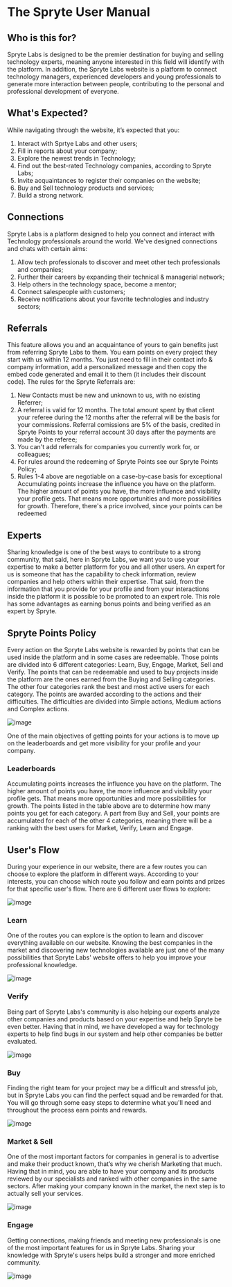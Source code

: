 # The Spryte User Manual

## Who is this for?
Spryte Labs is designed to be the premier destination for buying and selling technology experts, meaning anyone interested in this field will identify with the platform. In addition, the Spryte Labs website is a platform to connect technology managers, experienced developers and young professionals to generate more interaction between people, contributing to the personal and professional development of everyone.

## What's Expected?
While navigating through the website, it’s expected that you:

1. Interact with Sprtye Labs and other users;
2. Fill in reports about your company;
3. Explore the newest trends in Technology;
4. Find out the best-rated Technology companies, according to Spryte Labs;
5. Invite acquaintances to register their companies on the website;
6. Buy and Sell technology products and services;
7. Build a strong network.
  
## Connections

Spryte Labs is a platform designed to help you connect and interact with Technology professionals around the world. We've designed connections and chats with certain aims:

1. Allow tech professionals to discover and meet other tech professionals and companies;
2. Further their careers by expanding their technical & managerial network;
3. Help others in the technology space, become a mentor;
4. Connect salespeople with customers;
5. Receive notifications about your favorite technologies and industry sectors;

## Referrals

  This feature allows you and an acquaintance of yours to gain benefits just from referring  Spryte Labs to them. You earn points on every project they start with us within 12 months. You just need to fill in their contact info & company information, add a personalized message and then copy the embed code generated and email it to them (it includes their discount code). 
  The rules for the Spryte Referrals are:

 1. New Contacts must be new and unknown to us, with no existing Referrer;
 2. A referral is valid for 12 months. The total amount spent by that client your referee during the 12 months after the referral will be the basis for your commissions. Referral comissions are 5% of the basis, credited in Spryte Points to your referral account 30 days after the payments are made by the referee; 
 3. You can't add referrals for companies you currently work for, or colleagues;
 4. For rules around the redeeming of Spryte Points see our Spryte Points Policy;
 5. Rules 1-4 above are negotiable on a case-by-case basis for exceptional Accumulating points increase the influence you have on the platform. The higher amount of points you have, the more influence and visibility your profile gets. That means more opportunities and more possibilities for growth. Therefore, there's a price involved, since your points can be redeemed


## Experts
 
Sharing knowledge is one of the best ways to contribute to a strong community, that said, here in Spryte Labs, we want you to use your expertise to make a better platform for you and all other users. 
An expert for us is someone that has the capability to check information, review companies and help others within their expertise. That said, from the information that you provide for your profile and from your interactions inside the platform it is possible to be promoted to an expert role. This role has some advantages as earning bonus points and being verified as an expert by Spryte.

## Spryte Points Policy
  
 Every action on the Spryte Labs website is rewarded by points that can be used inside the platform and in some cases are redeemable. Those points are divided into 6 different categories: Learn, Buy, Engage, Market, Sell and Verify. The points that can be redeemable and used to buy projects inside the platform are the ones earned from the Buying and Selling categories. The other four categories rank the best and most active users for each category. The points are awarded according to the actions and their difficulties. The difficulties are divided into Simple actions, Medium actions and Complex actions.
 
![image](https://user-images.githubusercontent.com/92649029/180804497-7defb3dd-0f62-4f8a-b409-30c7bbf0d629.png)

  One of the main objectives of getting points for your actions is to move up on the leaderboards and get more visibility for your profile and your company.
  
### Leaderboards
  
  Accumulating points increases the influence you have on the platform. The higher amount of points you have, the more influence and visibility your profile gets. That means more opportunities and more possibilities for growth. The points listed in the table above are to determine how many points you get for each category. A part from Buy and Sell, your points are accumulated for each of the other 4 categories, meaning there will be a ranking with the best users for Market, Verify, Learn and Engage. 
  
## User's Flow

  During your experience in our website, there are a few routes you can choose to explore the platform in different ways. According to your interests, you can choose which route you follow and earn points and prizes for that specific user's flow. 
  There are 6 different user flows to explore: 
  
 ![image](https://user-images.githubusercontent.com/92649029/180339374-a34466fe-7daa-4e9a-8cc7-eb00f026b025.png)
 
 ### Learn 
 
   One of the routes you can explore is the option to learn and discover everything available on our website. Knowing the best companies in the market and discovering new technologies available are just one of the many possibilities that Spryte Labs' website offers to help you improve your professional knowledge.   
  
![image](https://user-images.githubusercontent.com/92649029/180343150-d44216f9-4204-4b31-aa09-ef5d8374281b.png)

  
  ### Verify
  
   Being part of Spryte Labs's community is also helping our experts analyze other companies and products based on your expertise and help Spryte be even better. Having that in mind, we have developed a way for technology experts to help find bugs in our system and help other companies be better evaluated. 
  
  ![image](https://user-images.githubusercontent.com/92649029/180340088-a4fd366c-b55f-430a-b536-e0a7f1165601.png)
  
   ### Buy
   
   Finding the right team for your project may be a difficult and stressful job, but in Spryte Labs you can find the perfect squad and be rewarded for that. You will go through some easy steps to determine what you'll need and throughout the process earn points and rewards.
    
   ![image](https://user-images.githubusercontent.com/92649029/180357949-0ec4bae3-bd1d-4802-a296-7b04355fc04a.png)
   
   ### Market & Sell
   One of the most important factors for companies in general is to advertise and make their product known, that’s why we cherish Marketing that much. Having that in mind, you are able to have your company and its products reviewed by our specialists and ranked with other companies in the same sectors. 
   After making your company known in the market, the next step is to actually sell your services.
   
   ![image](https://user-images.githubusercontent.com/92649029/180441402-28924a91-cae5-4bf1-978c-0bebbcda7327.png)

   

   ### Engage
   
   Getting connections, making friends and meeting new professionals is one of the most important features for us in Spryte Labs. Sharing your knowledge with Spryte's users helps build a stronger and more enriched community. 

![image](https://user-images.githubusercontent.com/92649029/180440455-edb72caf-361b-4ada-b6d1-6ce9ea67dced.png)


   

